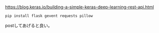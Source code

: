 
https://blog.keras.io/building-a-simple-keras-deep-learning-rest-api.html


    pip install flask gevent requests pillow


postしてあげると良い。     
